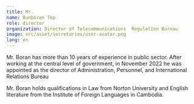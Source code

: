 ```yaml
---
title: Mr.
name: Bunboren Tep
role: director
organization: Director of Telecommunications  Regulation Bureau
image: src/asset/secretaries/user-avatar.png
lang: en
---
```


Mr. Boran has more than 10 years of experience in public sector. After working at the central level of government, in November 2022 he was appointed as the director of Administration, Personnel, and International Relations Bureau

Mr. Boran holds qualifications in Law from Norton University and English literature from the Institute of Foreign Languages in Cambodia.
